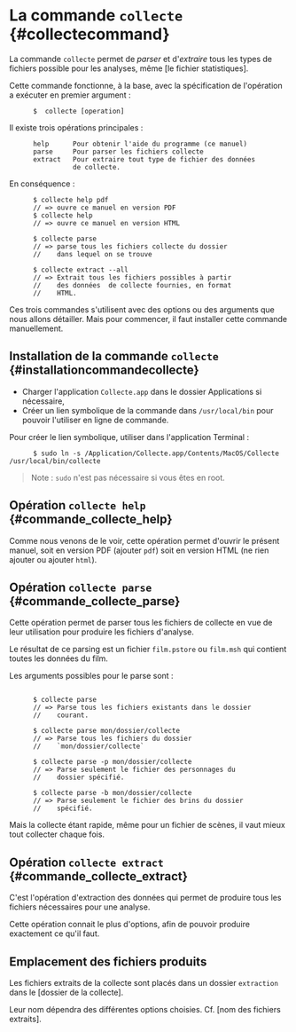 # La commande `collecte` {#collectecommand}

La commande `collecte` permet de *parser* et d'*extraire* tous les types de fichiers possible pour les analyses, même [le fichier statistiques].

Cette commande fonctionne, à la base, avec la spécification de l'opération a exécuter en premier argument :

~~~
      $  collecte [operation]
~~~

Il existe trois opérations principales :

~~~
      help      Pour obtenir l'aide du programme (ce manuel)
      parse     Pour parser les fichiers collecte
      extract   Pour extraire tout type de fichier des données
                de collecte.
~~~

En conséquence :

~~~
      $ collecte help pdf
      // => ouvre ce manuel en version PDF
      $ collecte help
      // => ouvre ce manuel en version HTML

      $ collecte parse
      // => parse tous les fichiers collecte du dossier
      //    dans lequel on se trouve

      $ collecte extract --all
      // => Extrait tous les fichiers possibles à partir
      //    des données  de collecte fournies, en format
      //    HTML.
~~~

Ces trois commandes s'utilisent avec des options ou des arguments que nous allons détailler. Mais pour commencer, il faut installer cette commande manuellement.

## Installation de la commande `collecte` {#installationcommandecollecte}

* Charger l'application `Collecte.app` dans le dossier Applications si nécessaire,
* Créer un lien symbolique de la commande dans `/usr/local/bin` pour pouvoir l'utiliser en ligne de commande.

Pour créer le lien symbolique, utiliser dans l'application Terminal :

~~~
      $ sudo ln -s /Application/Collecte.app/Contents/MacOS/Collecte /usr/local/bin/collecte
~~~

> Note : `sudo` n'est pas nécessaire si vous êtes en root.

## Opération `collecte help` {#commande_collecte_help}

Comme nous venons de le voir, cette opération permet d'ouvrir le présent manuel, soit en version PDF (ajouter `pdf`) soit en version HTML (ne rien ajouter ou ajouter `html`).

## Opération `collecte parse` {#commande_collecte_parse}

Cette opération permet de parser tous les fichiers de collecte en vue de leur utilisation pour produire les fichiers d'analyse.

Le résultat de ce parsing est un fichier `film.pstore` ou `film.msh` qui contient toutes les données du film.

Les arguments possibles pour le parse sont :

~~~

      $ collecte parse
      // => Parse tous les fichiers existants dans le dossier
      //    courant.

      $ collecte parse mon/dossier/collecte
      // => Parse tous les fichiers du dossier
      //    `mon/dossier/collecte`

      $ collecte parse -p mon/dossier/collecte
      // => Parse seulement le fichier des personnages du
      //    dossier spécifié.

      $ collecte parse -b mon/dossier/collecte
      // => Parse seulement le fichier des brins du dossier
      //    spécifié.

~~~

Mais la collecte étant rapide, même pour un fichier de scènes, il vaut mieux tout collecter chaque fois.

## Opération `collecte extract` {#commande_collecte_extract}

C'est l'opération d'extraction des données qui permet de produire tous les fichiers nécessaires pour une analyse.

Cette opération connait le plus d'options, afin de pouvoir produire exactement ce qu'il faut.

## Emplacement des fichiers produits

Les fichiers extraits de la collecte sont placés dans un dossier `extraction` dans le [dossier de la collecte].

Leur nom dépendra des différentes options choisies. Cf. [nom des fichiers extraits].
